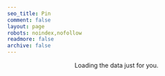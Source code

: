 ```yaml
---
seo_title: Pin
comment: false
layout: page
robots: noindex,nofollow
readmore: false
archive: false
---
```

<style>
:root {
  --color-calendar-graph-day-bg: #dddbdb;
  --color-calendar-graph-day-L1-bg: #39dd34;
  --color-calendar-graph-day-L2-bg: #45a045;
  --color-calendar-graph-day-L3-bg: #047526;
  --color-calendar-graph-day-L4-bg: #0a4208;
}
rect.ContributionCalendar-day[data-level='0'] {
    fill: var(--color-calendar-graph-day-bg);
}
rect.ContributionCalendar-day[data-level='1'] {
    fill: var(--color-calendar-graph-day-L1-bg);
}
rect.ContributionCalendar-day[data-level='2'] {
    fill: var(--color-calendar-graph-day-L2-bg);
}
rect.ContributionCalendar-day[data-level='3'] {
    fill: var(--color-calendar-graph-day-L3-bg);
}
rect.ContributionCalendar-day[data-level='4'] {
    fill: var(--color-calendar-graph-day-L4-bg);
}
.calendar .width-full > .float-left {
    display: none;
}
.calendar {
    min-height: 243px;
    text-align: center;
    margin: 0 auto;
}
.calendar-graph text.wday,
.calendar-graph text.month {
    font-size: 10px;
    fill: #aaa;
}
.contrib-legend {
    text-align: right;
    padding: 0 14px 10px 0;
    display: inline-block;
    float: right;
}
.contrib-legend .legend {
    display: inline-block;
    list-style: none;
    margin: 0 5px;
    position: relative;
    bottom: -1px;
    padding: 0;
}
.contrib-legend .legend li {
    display: inline-block;
    width: 10px;
    height: 10px;
}
.text-small {
    font-size: 12px;
    color: #767676;
}
.calendar-graph {
    padding: 5px 0 0;
    text-align: center;
}
.contrib-column {
    padding: 15px 0;
    text-align: center;
    font-size: 11px;
}
.contrib-column-first {
    border-left: 0;
}
.table-column {
    display: table-cell;
    width: 1%;
    padding-right: 10px;
    padding-left: 10px;
    vertical-align: top;
}
.contrib-number {
    font-weight: 300;
    line-height: 1.3em;
    font-size: 24px;
    display: block;
    color: #333;
}
.calendar img.spinner {
    width: 70px;
    margin-top: 50px;
    min-height: 70px;
}
.monospace {
    text-align: center;
    color: #000;
}
.monospace a {
    color: #1D75AB;
    text-decoration: none;
}
.contrib-footer {
    font-size: 11px;
    padding: 0 10px 12px;
    text-align: left;
    width: 100%;
    box-sizing: border-box;
    height: 26px;
}
.left.text-muted {
    float: left;
    margin-left: 9px;
    color: #767676;
}
.left.text-muted a {
    color: #4078c0;
    text-decoration: none;
}
.left.text-muted a:hover,
.monospace a:hover {
    text-decoration: underline;
}
h2.f4.text-normal.mb-3 {
    display: none;
}
.float-left.text-gray {
    float: left;
}
#user-activity-overview{
    display:none;
}
.day-tooltip {
    white-space: nowrap;
    position: absolute;
    z-index: 99999;
    padding: 10px;
    font-size: 12px;
    color: #959da5;
    text-align: center;
    background: rgba(0,0,0,.85);
    border-radius: 3px;
    display: none;
    pointer-events: none;
}
.day-tooltip strong {
    color: #dfe2e5;
}
.day-tooltip.is-visible {
    display: block;
}
.day-tooltip:after {
    position: absolute;
    bottom: -10px;
    left: 50%;
    width: 5px;
    height: 5px;
    box-sizing: border-box;
    margin: 0 0 0 -5px;
    content: " ";
    border: 5px solid transparent;
    border-top-color: rgba(0,0,0,.85)
}
text.ContributionCalendar-label {
    fill: #ccc;
    font-size: 11px;
}
</style>
<script src="https://unpkg.com/github-calendar@latest/dist/github-calendar.min.js"></script>
<div class="calendar">Loading the data just for you.</div>
<script data-pjax>
    GitHubCalendar(".calendar", "SukiEva", { responsive: true });
</script>
<!-- more -->